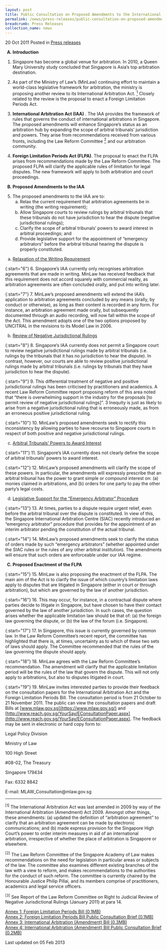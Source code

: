 ```yaml
---
layout: post
title: Public Consultation on Proposed Amendments to the International Arbitration Act and Proposed Enactment of the Foreign Limitation Periods Act
permalink: /news/press-releases/public-consultation-on-proposed-amendments-to-the-international-arbitration-act-and-proposed
breadcrumb: Press Releases
collection_name: news
---
```


20 Oct 2011 Posted in [Press releases](/news/press-releases) 


<ol style="list-style-type: upper-alpha; font-weight: bold;">
<li>Introduction</li>
</ol>

1. Singapore has become a global venue for arbitration. In 2010, a Queen Mary University  study concluded that Singapore is Asia’s top arbitration destination.

2. As part of the Ministry of Law’s (MinLaw) continuing effort to maintain a world-class legislative framework for arbitration, the ministry is proposing another review to its International Arbitration Act. <a href="#fn1"><sup>1</sup></a> Closely related to the review is the proposal to enact a Foreign Limitation Periods Act.

3. <strong>International Arbitration Act (IAA)</strong> . The IAA provides the framework of rules that governs the conduct of international arbitrations in Singapore. The proposed amendments will enhance Singapore’s status as an arbitration hub by expanding the scope of arbitral tribunals’ jurisdiction and powers. They arise from recommendations received from various fronts, including the Law Reform Committee <a href="#fn2"><sup>2</sup></a> and our arbitration community. 

4. <strong>Foreign Limitation Periods Act (FLPA)</strong>. The proposal to enact the FLPA arises from recommendations made by the Law Reform Committee. The proposed FLPA will clarify the applicable rules of limitation for legal disputes. The new framework will apply to both arbitration and court proceedings. 

<ol start="2" style="list-style-type: upper-alpha; font-weight: bold;">
<li>Proposed Amendments to the IAA</li>
</ol>

<ol start="5">
<li>The proposed amendments to the IAA are to:
<ol  style="list-style-type: lower-alpha">


<li>Relax the current requirement that arbitration agreements be in writing (the writing requirement);</li>

<li>Allow Singapore courts to review rulings by arbitral tribunals that these tribunals do not have jurisdiction to hear the dispute (negative jurisdictional rulings);</li>

<li>Clarify the scope of arbitral tribunals’ powers to award interest in arbitral proceedings; and</li>

<li>Provide legislative support for the appointment of “emergency arbitrators” before the arbitral tribunal hearing the dispute is properly constituted.</li>



</ol>


</li>
</ol>


<ol style="list-style-type: lower-alpha">
<li><u>Relaxation of the Writing Requirement</u></li>
</ol>

{:start="6"}
6. Singapore’s IAA currently only recognises arbitration agreements that are made in writing. MinLaw has received feedback that this requirement does not accord squarely with commercial reality, as arbitration agreements are often concluded orally, and put into writing later.

{:start="7"}
7. MinLaw’s proposed amendments will extend the IAA’s application to arbitration agreements concluded by any means (orally, by conduct or otherwise), as long as their content is recorded in any form. For instance, an arbitration agreement made orally, but subsequently documented through an audio recording, will now fall within the scope of the Act. This amendment adopts one of the two options proposed by UNCITRAL in the revisions to its Model Law in 2006.


<ol start="2" style="list-style-type: lower-alpha">
<li><u>Review of Negative Jurisdictional Rulings</u></li>
</ol>

{:start="8"}
8. Singapore’s IAA currently does not permit a Singapore court to review negative jurisdictional rulings made by arbitral tribunals (i.e. rulings by the tribunals that it has no jurisdiction to hear the dispute). In contrast, however, our courts are able to review positive jurisdictional rulings made by arbitral tribunals (i.e. rulings by tribunals that they have jurisdiction to hear the dispute).

{:start="9"}
9. This differential treatment of negative and positive jurisdictional rulings has been criticised by practitioners and academics. A recent Law Reform Committee report proposing reform of this area noted that “there is overwhelming support in the industry for the proposals [to permit review of negative jurisdictional rulings]”. 3 Inequity is just as likely to arise from a negative jurisdictional ruling that is erroneously made, as from an erroneous positive jurisdictional ruling.


{:start="10"}
10. MinLaw’s proposed amendments seek to rectify this inconsistency by allowing parties to have recourse to Singapore courts in respect of both positive and negative jurisdictional rulings.


<ol start="3" style="list-style-type: lower-alpha">
<li><u>Arbitral Tribunals’ Powers to Award Interest</u></li>
</ol>

{:start="11"}
11. Singapore’s IAA currently does not clearly define the scope of arbitral tribunals’ powers to award interest.

{:start="12"}
12. MinLaw’s proposed amendments will clarify the scope of these powers. In particular, the amendments will expressly prescribe that an arbitral tribunal has the power to grant simple or compound interest on: (a) monies claimed in arbitrations, and (b) orders for one party to pay the other party’s legal costs.



<ol start="4" style="list-style-type: lower-alpha">
<li><u>Legislative Support for the “Emergency Arbitrator” Procedure</u></li>
</ol>

{:start="13"}
13. At times, parties to a dispute require urgent relief, even before the arbitral tribunal over the dispute is constituted. In view of this, the Singapore International Arbitration Centre (SIAC) recently introduced an “emergency arbitrator” procedure that provides for the appointment of an interim arbitrator pending the constitution of the actual tribunal. 

{:start="14"}
14. MinLaw’s proposed amendments seek to clarify the status of orders made by such “emergency arbitrators” (whether appointed under the SIAC rules or the rules of any other arbitral institution). The amendments will ensure that such orders are enforceable under our IAA regime.





<ol start="3" style="list-style-type: upper-alpha; font-weight: bold;">
<li>Proposed Enactment of the FLPA</li>
</ol>

{:start="15"}
15. MinLaw is also proposing the enactment of the FLPA. The main aim of the Act is to clarify the issue of which country’s limitation laws apply to disputes that are litigated in Singapore (either in court or through arbitration), but which are governed by the law of another jurisdiction.

{:start="16"}
16. This may occur, for instance, in a contractual dispute where parties decide to litigate in Singapore, but have chosen to have their contact governed by the law of another jurisdiction. In such cases, the question arises whether the applicable limitation law should be that of: (a) the foreign law governing the dispute, or (b) the law of the forum (i.e. Singapore).

{:start="17"}
17. In Singapore, this issue is currently governed by common law. In the Law Reform Committee’s recent report, the committee has highlighted that there is, at times, uncertainty as to which of these two sets of laws should apply. The Committee recommended that the rules of the law governing the dispute should apply.

{:start="18"}
18. MinLaw agrees with the Law Reform Committee’s recommendation. The amendment will clarify that the applicable limitation period will be the rules of the law that govern the dispute. This will not only apply to arbitrations, but also to disputes litigated in court. 


{:start="19"}
19. MinLaw invites interested parties to provide their feedback on the consultation papers for the International Arbitration Act and the Foreign Limitation Periods Bill. The consultation period is from 21 October to 21 November 2011. The public can view the consultation papers and draft Bills at [www.mlaw.gov.sg](https://www.mlaw.gov.sg/) and [http://www.reach.gov.sg/YourSay/EConsultationPaper.aspx](http://www.reach.gov.sg/YourSay/EConsultationPaper.aspx). The feedback may be sent in electronic or hard copy form to:


<p class="address-centered">Legal Policy Division</p>
<p class="address-centered">Ministry of Law</p>
<p class="address-centered">100 High Street</p>
<p class="address-centered">#08-02, The Treasury</p>
<p class="address-centered">Singapore 179434</p>
<p class="address-centered">Fax: 6332 8842</p>
<p class="address-centered">E-mail: MLAW_Consultation@mlaw.gov.sg</p>


---

<p id="fn1"><sup>[1]</sup> The International Arbitration Act was last amended in 2009 by way of the International Arbitration (Amendment) Act 2009. Amongst other things, these amendments: (a) updated the definition of “arbitration agreement” to clarify that an arbitration agreement can be made by electronic communications; and (b) made express provision for the Singapore High Court’s power to order interim measures in aid of an international arbitration, irrespective of whether the place of arbitration is Singapore or elsewhere.</p> 

<p id="fn2"><sup>[2]</sup> The Law Reform Committee of the Singapore Academy of Law makes recommendations on the need for legislation in particular areas or subjects of the law. The committee also examines different existing branches of the law with a view to reform, and makes recommendations to the authorities for the conduct of such reform. The committee is currently chaired by the Honourable Justice Philip Pillai, and its members comprise of practitioners, academics and legal service officers.  </p>

<sup>[3]</sup> See Report of the Law Reform Committee on Right to Judicial Review of Negative Jurisdictional Rulings (January 2011) at para 14.

[Annex 1: Foreign Limitation Periods Bill (0.1MB)](/files/news/public-consultations/2011/10/linkclick2957.pdf)  
[Annex 2: Foreign Limitation Periods Bill Public Consultation Brief (0.1MB)](/files/news/public-consultations/2011/10/linkclick6083.pdf)  
[Annex 3: International Arbitration (Amendment) Bill (0.3MB)](/files/news/public-consultations/2011/10/linkclick5d8a.pdf)  
[Annex 4: International Arbitration (Amendment) Bill Public Consultation Brief (0.2MB)](/files/news/public-consultations/2011/10/linkclickf651.pdf)


<p class="right-side-updated">Last updated on 05 Feb 2013</p>



